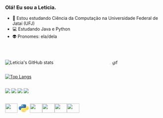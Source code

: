 ### Olá! Eu sou a Leticia.

- 👾 Estou estudando Ciência da Computação na Universidade Federal de Jataí (UFJ)
- 💻 Estudando Java e Python
- 👽 Pronomes: ela/dela
 </div>
  
  ##

  <div>

<div style="display: inline_block"><br>
  
![Leticia's GitHub stats](https://github-readme-stats.vercel.app/api?username=imleticiagb&show_icons=true&theme=dark)
<img align="right" alt="Let-gif" height="200" width="200" style="border-radius:80px;"
src="https://cdn.discordapp.com/attachments/1178455413239316592/1247882767681716224/ezgif-3-1491a67a23.gif?ex=6661a4e4&is=66605364&hm=407a7671a63ba09f5f899cb5accddcca113f1f2520826d5560ccad4c26d2a344&">
 
 </div>
  
 ##
 
<div> 
 
 
[![Top Langs](https://github-readme-stats.vercel.app/api/top-langs/?username=imleticiagb)](https://github.com/imleticiagb/github-readme-stats)

          
 </div>
  
  ##
 
<div> 

  <a href="https://instagram.com/imleticia_gb" target="_blank"><img src="https://img.shields.io/badge/-Instagram-%23E4405F?style=for-the-badge&logo=instagram&logoColor=white" target="_blank"></a>
  <a href = "mailto:leticiabjti@gmail.com"><img src="https://img.shields.io/badge/-Gmail-%23333?style=for-the-badge&logo=gmail&logoColor=white" target="_blank"></a>
  <a href="https://www.linkedin.com/in/leticia-gon%C3%A7alves-batista-80659b1a3/" target="_blank"><img src="https://img.shields.io/badge/-LinkedIn-%230077B5?style=for-the-badge&logo=linkedin&logoColor=white" target="_blank"></a> 
  <a href="https://t.me/imleticia_gb" target="_blank"><img src="https://img.shields.io/badge/Telegram-2CA5E0?style=for-the-badge&logo=telegram&logoColor=white" target="_blank"></a> 

   </div>
  
  ##
 
<div> 

<img align="center" height="30" width="40" 
src="https://cdn.jsdelivr.net/gh/devicons/devicon/icons/c/c-line.svg" /><img align="center" height="30" width="40"
src="https://raw.githubusercontent.com/devicons/devicon/master/icons/python/python-original.svg"><img align="center" height="30" width="40" src="https://cdn.jsdelivr.net/gh/devicons/devicon@latest/icons/css3/css3-original.svg" /><img align="center" height="30" width="40"
src="https://cdn.jsdelivr.net/gh/devicons/devicon@latest/icons/javascript/javascript-original.svg" /><img align="center" height="30" width="40"
src="https://cdn.jsdelivr.net/gh/devicons/devicon@latest/icons/html5/html5-original.svg" /><img align="center" height="30" width="40"          
src="https://cdn.jsdelivr.net/gh/devicons/devicon/icons/java/java-original.svg" />
